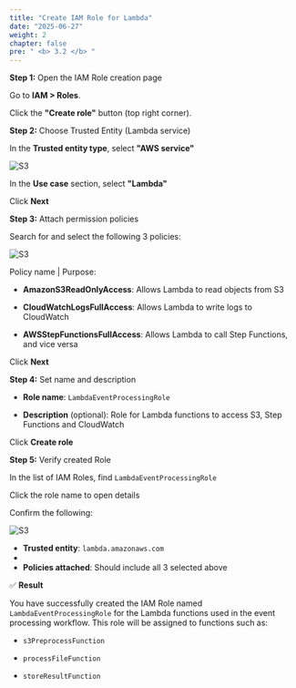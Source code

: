 ```yaml
---
title: "Create IAM Role for Lambda"
date: "2025-06-27"
weight: 2
chapter: false
pre: " <b> 3.2 </b> "
---
```


**Step 1:** Open the IAM Role creation page  

Go to **IAM > Roles**.

Click the **"Create role"** button (top right corner).

**Step 2:** Choose Trusted Entity (Lambda service)  

In the **Trusted entity type**, select **"AWS service"**

![S3](/images/3-Accessibilitytoinstances/3.2.1.png)

In the **Use case** section, select **"Lambda"**

Click **Next**

**Step 3:** Attach permission policies  

Search for and select the following 3 policies:

![S3](/images/3-Accessibilitytoinstances/3.2.2.png)

Policy name | Purpose:

- **AmazonS3ReadOnlyAccess**: Allows Lambda to read objects from S3
  
- **CloudWatchLogsFullAccess**: Allows Lambda to write logs to CloudWatch
  
- **AWSStepFunctionsFullAccess**: Allows Lambda to call Step Functions, and vice versa

Click **Next**

**Step 4:** Set name and description  

- **Role name**: `LambdaEventProcessingRole`
  
- **Description** (optional): Role for Lambda functions to access S3, Step Functions and CloudWatch

Click **Create role**

**Step 5:** Verify created Role  

In the list of IAM Roles, find `LambdaEventProcessingRole`

Click the role name to open details

Confirm the following:

![S3](/images/3-Accessibilitytoinstances/3.2.4.png)

- **Trusted entity**: `lambda.amazonaws.com`
- 
- **Policies attached**: Should include all 3 selected above

✅ **Result**  

You have successfully created the IAM Role named `LambdaEventProcessingRole` for the Lambda functions used in the event processing workflow. This role will be assigned to functions such as:

- `s3PreprocessFunction`
  
- `processFileFunction`
  
- `storeResultFunction`

